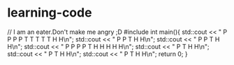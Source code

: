 # learning-code
// I am an eater.Don't make me angry ;D
#include <iostream>
int main(){
  std::cout << " P P P P     T T T T T    H       H\n";
  std::cout << " P       P       T        H       H\n";
  std::cout << " P       P       T        H       H\n";
  std::cout << " P P P P         T        H H H H H\n";
  std::cout << " P               T        H       H\n";
  std::cout << " P               T        H       H\n";
  std::cout << " P               T        H       H\n";
  return 0;
}
